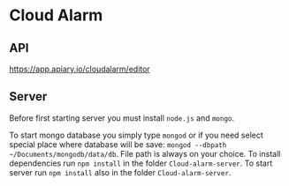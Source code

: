 # Cloud Alarm

## API
https://app.apiary.io/cloudalarm/editor

## Server

Before first starting server you must install ` node.js ` and ` mongo `.

To start mongo database you simply type ` mongod ` or if you need select special place where database will be save: ` mongod --dbpath ~/Documents/mongodb/data/db `. File path is always on your choice.
To install dependencies run ` npm install ` in the folder ` Cloud-alarm-server `.
To start server run ` npm install ` also in the folder ` Cloud-alarm-server `.
